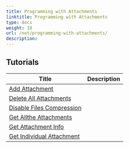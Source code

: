 ```yaml
---
title: Programming with Attachments
linktitle: Programming with Attachments
type: docs
weight: 18
url: /net/programming-with-attachments/
description: 
---
```


## Tutorials
| Title | Description |
| --- | --- | 
| [Add Attachment](./add-attachment/) |  |  
| [Delete All Attachments](./delete-all-attachments/) |  |  
| [Disable Files Compression](./disable-files-compression/) |  |  
| [Get Allthe Attachments](./get-allthe-attachments/) |  |  
| [Get Attachment Info](./get-attachment-info/) |  |  
| [Get Individual Attachment](./get-individual-attachment/) |  |  
